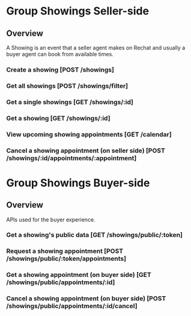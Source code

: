 # Group Showings Seller-side

## Overview
A Showing is an event that a seller agent makes on Rechat and usually a buyer
agent can book from available times.

### Create a showing [POST /showings]
<!-- include(tests/showing/create.md) -->

### Get all showings [POST /showings/filter]
<!-- include(tests/showing/filter.md) -->

### Get a single showings [GET /showings/:id]
<!-- include(tests/showing/getShowing.md) -->

### Get a showing [GET /showings/:id]
<!-- include(tests/showing/create.md) -->

### View upcoming showing appointments [GET /calendar]
<!-- include(tests/showing/upcomingAppointments.md) -->

### Cancel a showing appointment (on seller side) [POST /showings/:id/appointments/:appointment]
<!-- include(tests/showing/sellerAgentCancelAppointment.md) -->

# Group Showings Buyer-side

## Overview
APIs used for the buyer experience.

### Get a showing's public data [GET /showings/public/:token]
<!-- include(tests/showing/getShowingPublic.md) -->

### Request a showing appointment [POST /showings/public/:token/appointments]
<!-- include(tests/showing/requestAppointment.md) -->

### Get a showing appointment (on buyer side) [GET /showings/public/appointments/:id]
<!-- include(tests/showing/buyerAgentGetAppointment.md) -->

### Cancel a showing appointment (on buyer side) [POST /showings/public/appointments/:id/cancel]
<!-- include(tests/showing/buyerAgentCancelAppointment.md) -->

